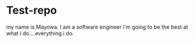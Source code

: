 # Test-repo
my name is Mayowa. I am a software engineer
i'm going to be the best at what i do....everything i do.